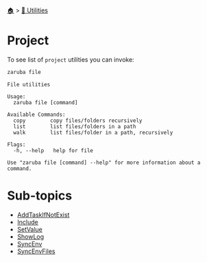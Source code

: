<!--startTocHeader-->
[🏠](../../README.md) > [🔧 Utilities](../README.md)
# Project
<!--endTocHeader-->

To see list of `project` utilities you can invoke:

<!--startCode-->
```bash
zaruba file
```

````
File utilities

Usage:
  zaruba file [command]

Available Commands:
  copy        copy files/folders recursively
  list        list files/folders in a path
  walk        list files/folder in a path, recursively

Flags:
  -h, --help   help for file

Use "zaruba file [command] --help" for more information about a command.
````
<!--endCode-->


<!--startTocSubTopic-->
# Sub-topics
* [AddTaskIfNotExist](add-task-if-not-exist.md)
* [Include](include.md)
* [SetValue](set-value.md)
* [ShowLog](show-log.md)
* [SyncEnv](sync-env.md)
* [SyncEnvFiles](sync-env-files.md)
<!--endTocSubTopic-->
